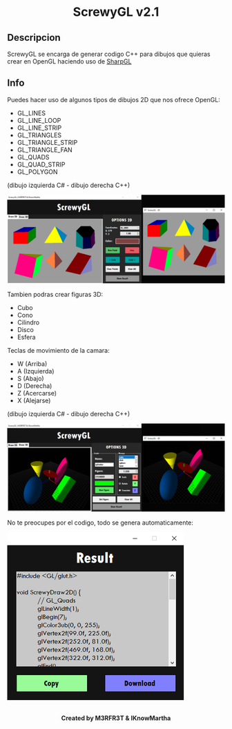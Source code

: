 <h1 align="center">ScrewyGL v2.1</h1>

## Descripcion

ScrewyGL se encarga de generar codigo C++ para dibujos que quieras crear en OpenGL haciendo uso de <a href="https://github.com/dwmkerr/sharpgl">SharpGL</a>

## Info

Puedes hacer uso de algunos tipos de dibujos 2D que nos ofrece OpenGL:

- GL_LINES
- GL_LINE_LOOP
- GL_LINE_STRIP
- GL_TRIANGLES
- GL_TRIANGLE_STRIP
- GL_TRIANGLE_FAN
- GL_QUADS
- GL_QUAD_STRIP
- GL_POLYGON

(dibujo izquierda C# - dibujo derecha C++)

<img src="/img/draw2D.png" alt="draw2D">

Tambien podras crear figuras 3D:

- Cubo
- Cono
- Cilindro
- Disco
- Esfera

Teclas de movimiento de la camara: 

- W (Arriba)
- A (Izquierda)
- S (Abajo)
- D (Derecha)
- Z (Acercarse)
- X (Alejarse)

(dibujo izquierda C# - dibujo derecha C++)

<img src="/img/draw3D.png" alt="draw3D">

No te preocupes por el codigo, todo se genera automaticamente:

<img src="/img/result.png" alt="result">

##

<h4 align="center">Created by M3RFR3T & IKnowMartha</h1>
